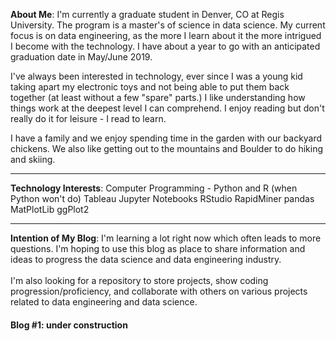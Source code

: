<HEAD>  
<!-- Global site tag (gtag.js) - Google Analytics -->
<script async src="https://www.googletagmanager.com/gtag/js?id=UA-116290644-1"></script>
<script>
  window.dataLayer = window.dataLayer || [];
  function gtag(){dataLayer.push(arguments);}
  gtag('js', new Date());

  gtag('config', 'UA-116290644-1');
</script>
</HEAD>

__About Me__: I'm currently a graduate student in Denver, CO at Regis University. The program is a master's of science in data science. My current focus is on data engineering, as the more I learn about it the more intrigued I become with the technology. I have about a year to go with an anticipated graduation date in May/June 2019.

I've always been interested in technology, ever since I was a young kid taking apart my electronic toys and not being able to put them back together (at least without a few "spare" parts.) I like understanding how things work at the deepest level I can comprehend. I enjoy reading but don't really do it for leisure - I read to learn.

I have a family and we enjoy spending time in the garden with our backyard chickens. We also like getting out to the mountains and Boulder to do hiking and skiing. 

***
__Technology Interests__: Computer Programming - Python and R (when Python won't do)
                          Tableau
                          Jupyter Notebooks
                          RStudio
                          RapidMiner
                          pandas
                          MatPlotLib
                          ggPlot2
  
***
__Intention of My Blog__: I'm learning a lot right now which often leads to more questions. I'm hoping to use this blog as place to share information and ideas to progress the data science and data engineering industry. <br><br>I'm also looking for a repository to store projects, show coding progression/proficiency, and collaborate with others on various projects related to data engineering and data science.

#### Blog #1: under construction





